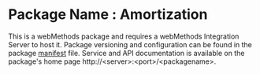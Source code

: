 # Package Name : Amortization
This is a webMethods package and requires a webMethods Integration Server to host it. Package versioning and configuration can be found in the package [manifest](./Amortization/manifest.v3) file. Service and API documentation is available on the package's home page http://&lt;server&gt;:&lt;port&gt;/&lt;packagename>.